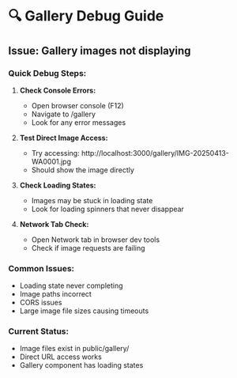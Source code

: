 # 🔍 Gallery Debug Guide

## Issue: Gallery images not displaying

### Quick Debug Steps:

1. **Check Console Errors:**
   - Open browser console (F12)
   - Navigate to /gallery
   - Look for any error messages

2. **Test Direct Image Access:**
   - Try accessing: http://localhost:3000/gallery/IMG-20250413-WA0001.jpg
   - Should show the image directly

3. **Check Loading States:**
   - Images may be stuck in loading state
   - Look for loading spinners that never disappear

4. **Network Tab Check:**
   - Open Network tab in browser dev tools
   - Check if image requests are failing

### Common Issues:
- Loading state never completing
- Image paths incorrect
- CORS issues
- Large image file sizes causing timeouts

### Current Status:
- Image files exist in public/gallery/
- Direct URL access works
- Gallery component has loading states
